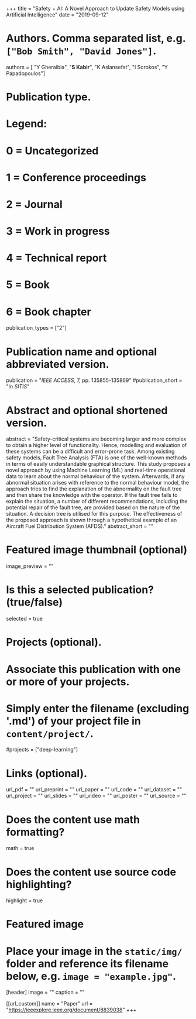 +++
title = "Safety + AI: A Novel Approach to Update Safety Models using Artificial Intelligence"
date = "2019-09-12"

# Authors. Comma separated list, e.g. `["Bob Smith", "David Jones"]`.
authors = [ "Y Gheraibia", "**S Kabir**", "K Aslansefat", "I Sorokos", "Y Papadopoulos"]

# Publication type.
# Legend:
# 0 = Uncategorized
# 1 = Conference proceedings
# 2 = Journal
# 3 = Work in progress
# 4 = Technical report
# 5 = Book
# 6 = Book chapter
publication_types = ["2"]

# Publication name and optional abbreviated version.
publication = "*IEEE ACCESS*, 7, pp. 135855-135869"
#publication_short = "In *SITIS*"

# Abstract and optional shortened version.
abstract = "Safety-critical systems are becoming larger and more complex to obtain a higher level of functionality. Hence, modelling and evaluation of these systems can be a difficult and error-prone task. Among existing safety models, Fault Tree Analysis (FTA) is one of the well-known methods in terms of easily understandable graphical structure. This study proposes a novel approach by using Machine Learning (ML) and real-time operational data to learn about the normal behaviour of the system. Afterwards, if any abnormal situation arises with reference to the normal behaviour model, the approach tries to find the explanation of the abnormality on the fault tree and then share the knowledge with the operator. If the fault tree fails to explain the situation, a number of different recommendations, including the potential repair of the fault tree, are provided based on the nature of the situation. A decision tree is utilised for this purpose. The effectiveness of the proposed approach is shown through a hypothetical example of an Aircraft Fuel Distribution System (AFDS)."
abstract_short = ""

# Featured image thumbnail (optional)
image_preview = ""

# Is this a selected publication? (true/false)
selected = true

# Projects (optional).
#   Associate this publication with one or more of your projects.
#   Simply enter the filename (excluding '.md') of your project file in `content/project/`.
#projects = ["deep-learning"]

# Links (optional).
url_pdf = ""
url_preprint = ""
url_paper = ""
url_code = ""
url_dataset = ""
url_project = ""
url_slides = ""
url_video = ""
url_poster = ""
url_source = ""

# Does the content use math formatting?
math = true

# Does the content use source code highlighting?
highlight = true

# Featured image
# Place your image in the `static/img/` folder and reference its filename below, e.g. `image = "example.jpg"`.
[header]
image = ""
caption = ""

[[url_custom]]
    name = "Paper"
    url = "https://ieeexplore.ieee.org/document/8839038"
+++

